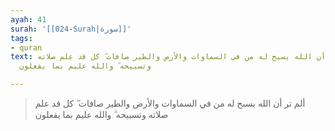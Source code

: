 ```yaml
---
ayah: 41
surah: '[[024-Surah|سورة]]'
tags:
- quran
text: ألم تر أن الله يسبح له من في السماوات والأرض والطير صافات ۖ كل قد علم صلاته
  وتسبيحه ۗ والله عليم بما يفعلون

---
```

> ألم تر أن الله يسبح له من في السماوات والأرض والطير صافات ۖ كل قد علم صلاته وتسبيحه ۗ والله عليم بما يفعلون
